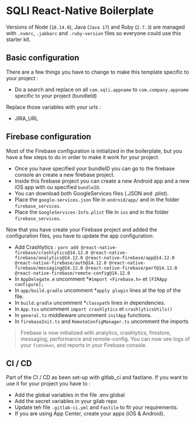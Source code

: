 # SQLI React-Native Boilerplate

Versions of Node (`18.14.0`), Java (`Java 17`) and Ruby (`2.7.3`) are managed with `.nvmrc`, `.jabbarc` and `.ruby-version` files so everyone could use this starter kit.

## Basic configuration

There are a few things you have to change to make this template specific to your project :

- Do a search and replace on all `com.sqli.appname` to `com.company.appname` specific to your project (bundleId)

Replace those variables with your urls :

- JIRA_URL

## Firebase configuration

Most of the Firebase configuration is initialized in the boilerplate, but you have a few steps to do in order to make it work for your project.

- Once you have specified your bundleID you can go to the firebase console an create a new firebase project.
- Inside this firebase project you can create a new Android app and a new iOS app with ou specified `bundleID`.
- You can download both GoogleServices files (.JSON and .plist).
- Place the `google-services.json` file in `android/app/` and in the folder `firebase_services`.
- Place the `GoogleServices-Info.plist` file in `ios` and in the folder `firebase_services`.

Now that you have create your Firebase project and added the configuration files, you have to update the app configuration:

- Add Crashlytics : `yarn add @react-native-firebase/crashlytics@14.12.0 @react-native-firebase/analytics@14.12.0 @react-native-firebase/app@14.12.0 @react-native-firebase/auth@14.12.0 @react-native-firebase/messaging@14.12.0 @react-native-firebase/perf@14.12.0 @react-native-firebase/remote-config@14.12.0`
- In `AppDelegate.m` uncomment \*`#import <Firebase.h>` et `[FIRApp configure];`
- In `app/build.gradle` uncomment \*`apply plugin` lines at the top of the file.
- In `build.gradle` uncomment \*`classpath` lines in dependencies.
- In `App.tsx` uncomment `import crashlytics` et `crashlyticsUtils()`
- In `general.ts` middleware uncomment `initApp` functions.
- In `firebaseInit.ts` and `RemoteConfigManager.ts` uncomment the imports

> Firebase is now initialized with analytics, crashlytics, firestore, messaging, performance and remote-config.
> You can now see logs of your `fcmtoken`, and reports in your Firebase console.

## CI / CD

Part of the CI / CD as been set-up with gitlab_ci and fastlane.
If you want to use it for your project you have to :

- Add the global variables in the file .env.global
- Add the secret variables in your gilab repo
- Update teh file `.gitlab-ci.yml` and `Fastile` to fit your requirements.
- If you are using App Center, create your apps (iOS & Android).
